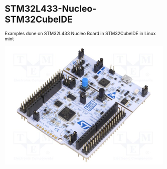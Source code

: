# STM32L433-Nucleo-STM32CubeIDE
Examples done on STM32L433 Nucleo Board in STM32CubeIDE in Linux mint

![](STMicroelectronics-NUCLEO-L433RC-P-image.jpg)


